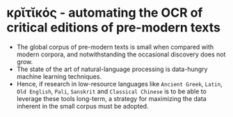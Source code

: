 # κρῐτῐκός - automating the OCR of critical editions of pre-modern texts

- The global corpus of pre-modern texts is small when compared with modern corpora, and notwithstanding the occasional discovery does not grow.  
- The state of the art of natural-language processing is data-hungry machine learning techniques.  
- Hence, if research in low-resource languages like `Ancient Greek`, `Latin`, `Old English`, `Pali`, `Sanskrit` and `Classical Chinese` is to be able to leverage these tools long-term, a strategy for maximizing the data inherent in the small corpus must be adopted. 


